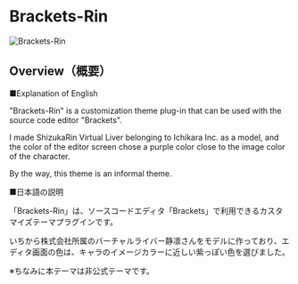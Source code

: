 # Brackets-Rin

<img src="img/cap1.jpg" alt="Brackets-Rin">

## Overview（概要）

■Explanation of English

"Brackets-Rin" is a customization theme plug-in that can be used with the source code editor "Brackets".

I made ShizukaRin Virtual Liver belonging to Ichikara Inc. as a model, and the color of the editor screen chose a purple color close to the image color of the character.

By the way, this theme is an informal theme.

■日本語の説明

「Brackets-Rin」は、ソースコードエディタ「Brackets」で利用できるカスタマイズテーマプラグインです。

いちから株式会社所属のバーチャルライバー静凛さんをモデルに作っており、エディタ画面の色は、キャラのイメージカラーに近しい紫っぽい色を選びました。

※ちなみに本テーマは非公式テーマです。
